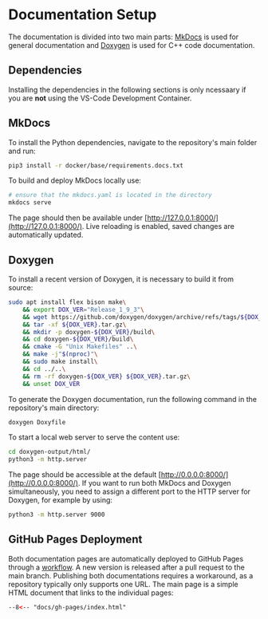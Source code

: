 # Documentation Setup

The documentation is divided into two main parts:
[MkDocs](https://agri-gaia.github.io/seerep/mkdocs/home/index.html) is used for
general documentation and
[Doxygen](https://agri-gaia.github.io/seerep/doxygen/index.html) is used for C++
code documentation.

## Dependencies

Installing the dependencies in the following sections is only ncessaary if you
are **not** using the VS-Code Development Container.

## MkDocs

To install the Python dependencies, navigate to the repository's main folder and
run:

```bash
pip3 install -r docker/base/requirements.docs.txt
```

To build and deploy MkDocs locally use:

```bash
# ensure that the mkdocs.yaml is located in the directory
mkdocs serve
```

The page should then be available under [http://127.0.0.1:8000/](http://127.0.0.1:8000/).
Live reloading is enabled, saved changes are automatically updated.

## Doxygen

To install a recent version of Doxygen, it is necessary to build it from source:

```bash
sudo apt install flex bison make\
    && export DOX_VER="Release_1_9_3"\
    && wget https://github.com/doxygen/doxygen/archive/refs/tags/${DOX_VER}.tar.gz\
    && tar -xf ${DOX_VER}.tar.gz\
    && mkdir -p doxygen-${DOX_VER}/build\
    && cd doxygen-${DOX_VER}/build\
    && cmake -G "Unix Makefiles" ..\
    && make -j"$(nproc)"\
    && sudo make install\
    && cd ../..\
    && rm -rf doxygen-${DOX_VER} ${DOX_VER}.tar.gz\
    && unset DOX_VER
```

To generate the Doxygen documentation, run the following command in the
repository's main directory:

```bash
doxygen Doxyfile
```

To start a local web server to serve the content use:

```bash
cd doxygen-output/html/
python3 -m http.server
```

The page should be accessible at the default [http://0.0.0.0:8000/](http://0.0.0.0:8000/).
If you want to run both MkDocs and Doxygen simultaneously, you need to assign a
different port to the HTTP server for Doxygen, for example by using:

```bash
python3 -m http.server 9000
```

## GitHub Pages Deployment

Both documentation pages are automatically deployed to GitHub Pages through a
[workflow](https://github.com/agri-gaia/seerep/blob/mkdocs-update-getting-started/.github/workflows/build-docs.yml).
A new version is released after a pull request to the main branch.
Publishing both documentations requires a workaround, as a repository typically
only supports one URL. The main page is a simple HTML document that links to the
individual pages:

```html title="index.html"
--8<-- "docs/gh-pages/index.html"
```
